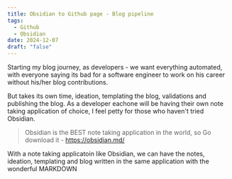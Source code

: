 ```yaml
---
title: Obsidian to Github page - Blog pipeline
tags:
  - Github
  - Obsidian
date: 2024-12-07
draft: "false"
---
```

Starting my blog journey, as developers - we want everything automated, with everyone saying its bad for a software engineer to work on his career without his/her blog contributions. 

But takes its own time, ideation, templating the blog, validations and publishing the blog. As a developer eachone will be having their own note taking application of choice, I feel petty for those who haven't tried Obsidian. 

> Obsidian is the BEST note taking application in the world, so Go download it - https://obsidian.md/

With a note taking applicatoin like Obsidian, we can have the notes, ideation, templating and blog written in the same application with the wonderful MARKDOWN